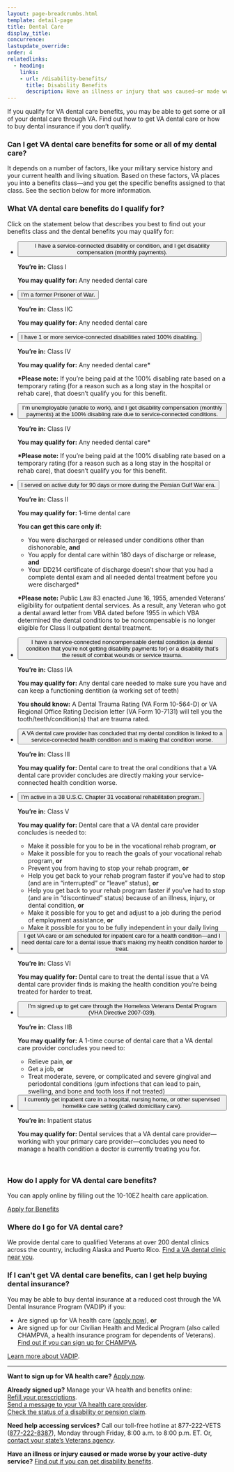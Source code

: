 ```yaml
---
layout: page-breadcrumbs.html
template: detail-page
title: Dental Care
display_title: 
concurrence: 
lastupdate_override: 
order: 4
relatedlinks:
  - heading:
    links:
    - url: /disability-benefits/
      title: Disability Benefits
      description: Have an illness or injury that was caused—or made worse—by your active-duty service? Find out if you can get disability compensation (monthly payments) from VA.
---
```


<div class="va-introtext">

If you qualify for VA dental care benefits, you may be able to get some or all of your dental care through VA. Find out how to get VA dental care or how to buy dental insurance if you don’t qualify.

</div>

<div class="feature" markdown=“1”>

### Can I get VA dental care benefits for some or all of my dental care?

It depends on a number of factors, like your military service history and your current health and living situation. Based on these factors, VA places you into a benefits class—and you get the specific benefits assigned to that class. See the section below for more information.

</div>

### What VA dental care benefits do I qualify for?

Click on the statement below that describes you best to find out your benefits class and the dental benefits you may qualify for:

<div class="usa-accordion">
<ul class="usa-unstyled-list">
<li>
<button class="usa-button-unstyled usa-accordion-button" aria-controls="dental-care-disability">I have a service-connected disability or condition, and I get disability compensation (monthly payments).</button>
<div id="dental-care-disability" class="usa-accordion-content">

**You’re in:** Class I

**You may qualify for:** Any needed dental care

</div>
</li>
<li>
<button class="usa-button-unstyled usa-accordion-button" aria-controls="dental-care-pow">I’m a former Prisoner of War.</button>
<div id="dental-care-pow" class="usa-accordion-content">

**You’re in:** Class IIC

**You may qualify for:** Any needed dental care

</div>
</li>
<li>
<button class="usa-button-unstyled usa-accordion-button" aria-controls="dental-care-disability-100">I have 1 or more service-connected disabilities rated 100% disabling.</button>
<div id="dental-care-disability-100" class="usa-accordion-content">

**You’re in:** Class IV

**You may qualify for:** Any needed dental care\*

**\*Please note:** If you’re being paid at the 100% disabling rate based on a temporary rating (for a reason such as a long stay in the hospital or rehab care), that doesn’t qualify you for this benefit. 

</div>
</li>
<li>
<button class="usa-button-unstyled usa-accordion-button" aria-controls="dental-care-unemployable">I’m unemployable (unable to work), and I get disability compensation (monthly payments) at the 100% disabling rate due to service-connected conditions.</button>
<div id="dental-care-unemployable" class="usa-accordion-content">

**You’re in:** Class IV

**You may qualify for:** Any needed dental care\*

**\*Please note:** If you’re being paid at the 100% disabling rate based on a temporary rating (for a reason such as a long stay in the hospital or rehab care), that doesn’t qualify you for this benefit. 

</div>
</li>
<li>
<button class="usa-button-unstyled usa-accordion-button" aria-controls="dental-care-gulf-war">I served on active duty for 90 days or more during the Persian Gulf War era.</button>
<div id="dental-care-gulf-war" class="usa-accordion-content">

**You’re in:** Class II

**You may qualify for:** 1-time dental care

**You can get this care only if:**

- You were discharged or released under conditions other than dishonorable, **and**
- You apply for dental care within 180 days of discharge or release, **and**
- Your DD214 certificate of discharge doesn’t show that you had a complete dental exam and all needed dental treatment before you were discharged\*

**\*Please note:** Public Law 83 enacted June 16, 1955, amended Veterans’ eligibility for outpatient dental services. As a result, any Veteran who got a dental award letter from VBA dated before 1955 in which VBA determined the dental conditions to be noncompensable is no longer eligible for Class II outpatient dental treatment.

</div>
</li>
<li>
<button class="usa-button-unstyled usa-accordion-button" aria-controls="dental-care-noncompensable">I have a service-connected noncompensable dental condition (a dental condition that you’re not getting disability payments for) or a disability that’s the result of combat wounds or service trauma.</button>
<div id="dental-care-noncompensable" class="usa-accordion-content">

**You’re in:** Class IIA

**You may qualify for:** Any dental care needed to make sure you have and can keep a functioning dentition (a working set of teeth)

**You should know:** A Dental Trauma Rating (VA Form 10-564-D) or VA Regional Office Rating Decision letter (VA Form 10-7131) will tell you the tooth/teeth/condition(s) that are trauma rated.

</div>
</li>
<li>
<button class="usa-button-unstyled usa-accordion-button" aria-controls="dental-care-sc-worse">A VA dental care provider has concluded that my dental condition is linked to a service-connected health condition and is making that condition worse.</button>
<div id="dental-care-sc-worse" class="usa-accordion-content">

**You’re in:** Class III

**You may qualify for:** Dental care to treat the oral conditions that a VA dental care provider concludes are directly making your service-connected health condition worse.

</div>
</li>
<li>
<button class="usa-button-unstyled usa-accordion-button" aria-controls="dental-care-vre">I’m active in a 38 U.S.C. Chapter 31 vocational rehabilitation program.</button>
<div id="dental-care-vre" class="usa-accordion-content">

**You’re in:** Class V

**You may qualify for:** Dental care that a VA dental care provider concludes is needed to:

- Make it possible for you to be in the vocational rehab program, **or**
- Make it possible for you to reach the goals of your vocational rehab program, **or**
- Prevent you from having to stop your rehab program, **or**
- Help you get back to your rehab program faster if you’ve had to stop (and are in “interrupted” or “leave” status), **or**
- Help you get back to your rehab program faster if you’ve had to stop (and are in “discontinued” status) because of an illness, injury, or dental condition, **or**
- Make it possible for you to get and adjust to a job during the period of employment assistance, **or**
- Make it possible for you to be fully independent in your daily living

</div>
</li>
<li>
<button class="usa-button-unstyled usa-accordion-button" aria-controls="dental-care-treat">I get VA care or am scheduled for inpatient care for a health condition—and I need dental care for a dental issue that’s making my health condition harder to treat.</button>
<div id="dental-care-treat" class="usa-accordion-content">

**You’re in:** Class VI

**You may qualify for:** Dental care to treat the dental issue that a VA dental care provider finds is making the health condition you’re being treated for harder to treat.

</div>
</li>
<li>
<button class="usa-button-unstyled usa-accordion-button" aria-controls="dental-care-homeless">I’m signed up to get care through the Homeless Veterans Dental Program (VHA Directive 2007-039).
</button>
<div id="dental-care-homeless" class="usa-accordion-content">

**You’re in:** Class IIB

**You may qualify for:** A 1-time course of dental care that a VA dental care provider concludes you need to:

- Relieve pain, **or**
- Get a job, **or**
- Treat moderate, severe, or complicated and severe gingival and periodontal conditions (gum infections that can lead to pain, swelling, and bone and tooth loss if not treated)

</div>
</li>
<li>
<button class="usa-button-unstyled usa-accordion-button" aria-controls="dental-care-inpatient">I currently get inpatient care in a hospital, nursing home, or other supervised homelike care setting (called domiciliary care).</button>
<div id="dental-care-inpatient" class="usa-accordion-content">

**You’re in:** Inpatient status

**You may qualify for:** Dental services that a VA dental care provider—working with your primary care provider—concludes you need to manage a health condition a doctor is currently treating you for.

</div>
</li>
</ul>
</div>

<br>

### How do I apply for VA dental care benefits? 

You can apply online by filling out the 10-10EZ health care application.

<a class="usa-button-primary va-button-primary" href="/healthcare/apply/application/introduction">Apply for Benefits</a>

### Where do I go for VA dental care? 

We provide dental care to qualified Veterans at over 200 dental clinics across the country, including Alaska and Puerto Rico. [Find a VA dental clinic near you](https://www.va.gov/DENTAL/Dental-Clinic-Locations-Finder.asp). 

### If I can't get VA dental care benefits, can I get help buying dental insurance? 

You may be able to buy dental insurance at a reduced cost through the VA Dental Insurance Program (VADIP) if you:

- Are signed up for VA health care ([apply now](/healthcare/apply/)), **or**
- Are signed up for our Civilian Health and Medical Program (also called CHAMPVA, a health insurance program for dependents of Veterans). [Find out if you can sign up for CHAMPVA](https://www.va.gov/purchasedcare/programs/dependents/champva/index.asp). 

[Learn more about VADIP](https://www.va.gov/healthbenefits/VADIP/). 

<script src="https://standards.usa.gov/assets/js/vendor/uswds.min.js" type="text/javascript"></script>

------

**Want to sign up for VA health care?** [Apply now](/healthcare/apply/).

**Already signed up?** Manage your VA health and benefits online: <br />
[Refill your prescriptions](/healthcare/prescriptions/). <br />
[Send a message to your VA health care provider](/healthcare/messaging/). <br />
[Check the status of a disability or pension claim](/track-claims/).

**Need help accessing services?** Call our toll-free hotline at 877-222-VETS (<a href="tel:+1-877-222-8387">877-222-8387</a>), Monday through Friday, 8:00 a.m. to 8:00 p.m. ET. Or, [contact your state’s Veterans agency](https://www.va.gov/statedva.htm). 

**Have an illness or injury caused or made worse by your active-duty service?** [Find out if you can get disability benefits](/disability-benefits/conditions/).
